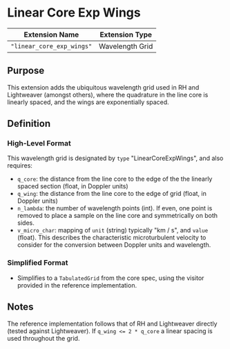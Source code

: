 Linear Core Exp Wings
=====================

| Extension Name            | Extension Type |
|---------------------------|-----------------|
| `"linear_core_exp_wings"` | Wavelength Grid |

Purpose
-------

This extension adds the ubiquitous wavelength grid used in RH and Lightweaver (amongst others), where the quadrature in the line core is linearly spaced, and the wings are exponentially spaced.

Definition
----------

### High-Level Format

This wavelength grid is designated by `type` "LinearCoreExpWings", and also requires:
* `q_core`: the distance from the line core to the edge of the the linearly spaced section (float, in Doppler units)
* `q_wing`: the distance from the line core to the edge of grid (float, in Doppler units)
* `n_lambda`: the number of wavelength points (int). If even, one point is removed to place a sample on the line core and symmetrically on both sides.
* `v_micro_char`: mapping of `unit` (string) typically "km / s", and `value` (float). This describes the characteristic microturbulent velocity to consider for the conversion between Doppler units and wavelength.

### Simplified Format

* Simplifies to a `TabulatedGrid` from the core spec, using the visitor provided in the reference implementation.

Notes
-----

The reference implementation follows that of RH and Lightweaver directly (tested against Lightweaver). If `q_wing <= 2 * q_core` a linear spacing is used throughout the grid.